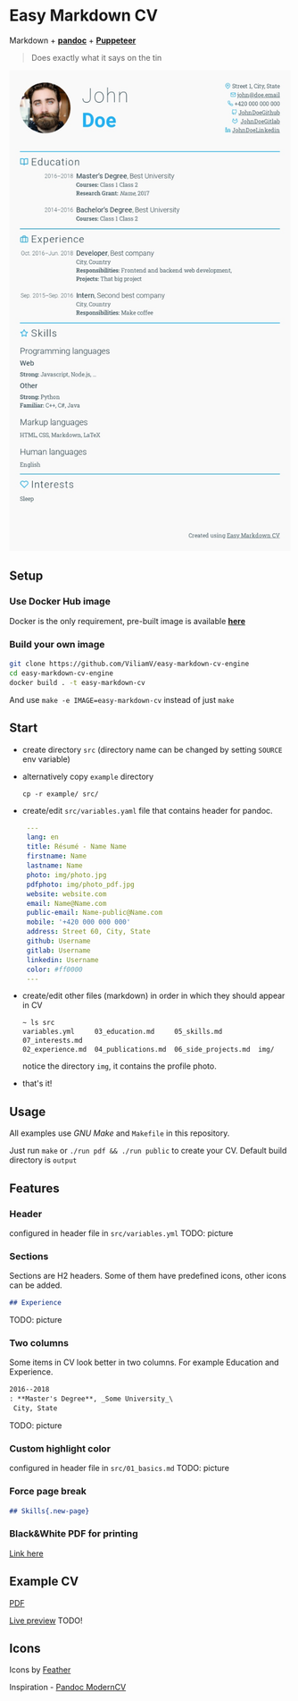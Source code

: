 # Easy Markdown CV

Markdown + [**pandoc**](https://pandoc.org/) + [**Puppeteer**](https://github.com/puppeteer/puppeteer)

> Does exactly what it says on the tin

![Example JPG](./example_output/jpg/cv.jpg)

## Setup

### Use Docker Hub image

Docker is the only requirement, pre-built image is available [**here**](https://hub.docker.com/r/viliamv/easy-markdown-cv)

### Build your own image

```sh
git clone https://github.com/ViliamV/easy-markdown-cv-engine
cd easy-markdown-cv-engine
docker build . -t easy-markdown-cv
```

And use `make -e IMAGE=easy-markdown-cv` instead of just `make`

## Start

- create directory `src` (directory name can be changed by setting `SOURCE` env variable)
- alternatively copy `example` directory

  ```shell
  cp -r example/ src/
  ```

- create/edit `src/variables.yaml` file that contains header for pandoc.

  ```yaml
   ---
   lang: en
   title: Résumé - Name Name
   firstname: Name
   lastname: Name
   photo: img/photo.jpg
   pdfphoto: img/photo_pdf.jpg
   website: website.com
   email: Name@Name.com
   public-email: Name-public@Name.com
   mobile: '+420 000 000 000'
   address: Street 60, City, State
   github: Username
   gitlab: Username
   linkedin: Username
   color: #ff0000
   ---
  ```

- create/edit other files (markdown) in order in which they should appear in CV

  ```shell
  ~ ls src
  variables.yml     03_education.md     05_skills.md         07_interests.md
  02_experience.md  04_publications.md  06_side_projects.md  img/
  ```

  notice the directory `img`, it contains the profile photo.

- that's it!

## Usage

All examples use _GNU Make_ and `Makefile` in this repository.

Just run `make` or `./run pdf && ./run public` to create your CV.
Default build directory is `output`

## Features

### Header

configured in header file in `src/variables.yml`
TODO: picture

### Sections

Sections are H2 headers.
Some of them have predefined icons, other icons can be added.

```markdown
## Experience
```

TODO: picture

### Two columns

Some items in CV look better in two columns.
For example Education and Experience.

```markdown
2016--2018
: **Master's Degree**, _Some University_\
 City, State
```

TODO: picture

### Custom highlight color

configured in header file in `src/01_basics.md`
TODO: picture

### Force page break

```markdown
## Skills{.new-page}
```

### Black&White PDF for printing

[Link here](./example_output/pdf/cv_bw.pdf)

## Example CV

[PDF](./example_output/pdf/cv.pdf)

[Live preview](https://viliamv.github.io/easy-markdown-cv/) TODO!

## Icons

Icons by [Feather](https://github.com/feathericons/feather)

Inspiration - [Pandoc ModernCV](https://github.com/barraq/pandoc-moderncv)
